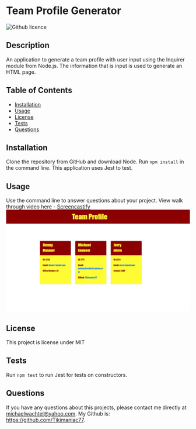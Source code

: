 # Team Profile Generator 
![Github licence](http://img.shields.io/badge/license-MIT-green.svg)

## Description 
An application to generate a team profile with user input using the Inquirer module from Node.js.
The information that is input is used to generate an HTML page.
 
## Table of Contents
* [Installation](#installation)
* [Usage](#usage)
* [License](#license)
* [Tests](#tests)
* [Questions](#questions)

## Installation 
Clone the repository from GitHub and download Node. Run `npm install` in the command line. 
This application uses Jest to test. 

## Usage 
Use the command line to answer questions about your project.
View walk through video here - [Screencastify](https://watch.screencastify.com/v/hYADTgSDop5mB3he2qrr)
![Screengrab of Team Profile Generator](Assets\Team-Profile-Generator.png)

## License 
This project is license under MIT

## Tests
Run `npm test` to run Jest for tests on constructors. 

## Questions
If you have any questions about this projects, please contact me directly at michaelwachtel@yahoo.com.
My Github is: https://github.com/Tikimaniac77.